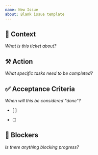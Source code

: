 ```yaml
---
name: New Issue
about: Blank issue template
---
```

## 🧠 Context
_What is this ticket about?_

## ⚒ Action
_What specific tasks need to be completed?_

## ✅ Acceptance Criteria
_When will this be considered "done"?_
* [ ] 
* [ ]

## 🚧 Blockers
_Is there anything blocking progress?_
